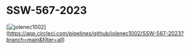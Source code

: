 # SSW-567-2023
[![jolenec1002](https://circleci.com/gh/jolenec1002/SSW-567-2023.svg?style=svg)]
(https://app.circleci.com/pipelines/github/jolenec1002/SSW-567-2023?branch=main&filter=all)
